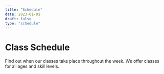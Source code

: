 ```yaml
---
title: "Schedule"
date: 2023-01-01
draft: false
type: "schedule"
---
```


# Class Schedule

Find out when our classes take place throughout the week. We offer classes for all ages and skill levels.

